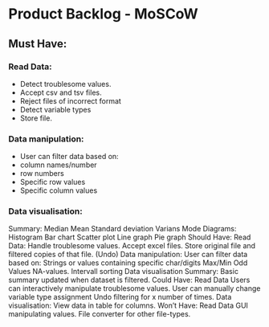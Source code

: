 # Product Backlog - MoSCoW
## Must Have:
### Read Data:
* Detect troublesome values.
* Accept csv and tsv files.
* Reject files of incorrect format
* Detect variable types
* Store file.
### Data manipulation:
* User can filter data based on:
* column names/number
* row numbers
* Specific row values
* Specific column values
### Data visualisation:
Summary:
Median
Mean
Standard deviation
Varians
Mode
Diagrams:
Histogram
Bar chart
Scatter plot
Line graph
Pie graph
Should Have:
Read Data:
Handle troublesome values.
Accept excel files.
Store original file and filtered copies of that file. (Undo)
Data manipulation:
User can filter data based on:
Strings or values containing specific char/digits
Max/Min
Odd Values
NA-values.
Intervall sorting
Data visualisation
Summary:
Basic summary updated when dataset is filtered.
Could Have:
Read Data
Users can interactively manipulate troublesome values.
User can manually change variable type assignment
Undo filtering for x number of times.
Data visualisation:
View data in table for columns.
Won’t Have:
Read Data
GUI manipulating values.
File converter for other file-types.
